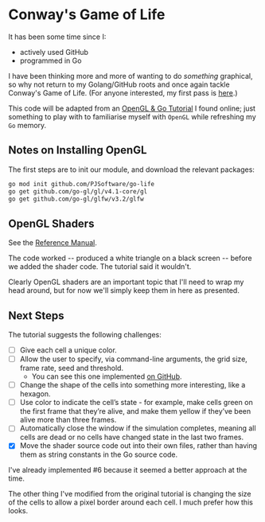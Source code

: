 # Conway's Game of Life

It has been some time since I:

- actively used GitHub
- programmed in Go

I have been thinking more and more of wanting to do _something_ graphical, so why not return to my Golang/GitHub roots and once again tackle Conway's Game of Life. (For anyone interested, my first pass is [here](https://github.com/PJSoftware/game-of-life).)

This code will be adapted from an [OpenGL & Go Tutorial](https://kylewbanks.com/blog/tutorial-opengl-with-golang-part-1-hello-opengl) I found online; just something to play with to familiarise myself with `OpenGL` while refreshing my `Go` memory.

## Notes on Installing OpenGL

The first steps are to init our module, and download the relevant packages:

```sh
go mod init github.com/PJSoftware/go-life
go get github.com/go-gl/gl/v4.1-core/gl
go get github.com/go-gl/glfw/v3.2/glfw
```

## OpenGL Shaders

See the [Reference Manual](https://www.khronos.org/registry/OpenGL/specs/gl/GLSLangSpec.3.30.pdf).

The code worked -- produced a white triangle on a black screen -- before we added the shader code. The tutorial said it wouldn't.

Clearly OpenGL shaders are an important topic that I'll need to wrap my head around, but for now we'll simply keep them in here as presented.

## Next Steps

The tutorial suggests the following challenges:

- [ ] Give each cell a unique color.
- [ ] Allow the user to specify, via command-line arguments, the grid size, frame rate, seed and threshold.
  - You can see this one implemented [on GitHub](https://github.com/KyleBanks/conways-gol).
- [ ] Change the shape of the cells into something more interesting, like a hexagon.
- [ ] Use color to indicate the cell’s state - for example, make cells green on the first frame that they’re alive, and make them yellow if they’ve been alive more than three frames.
- [ ] Automatically close the window if the simulation completes, meaning all cells are dead or no cells have changed state in the last two frames.
- [x] Move the shader source code out into their own files, rather than having them as string constants in the Go source code.

I've already implemented #6 because it seemed a better approach at the time.

The other thing I've modified from the original tutorial is changing the size of the cells to allow a pixel border around each cell. I much prefer how this looks.
